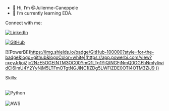 - 👋 Hi, I’m @Julierme-Caneppele
- 🌱 I’m currently learning EDA.

Connect with me:

[![LinkedIn](https://img.shields.io/badge/LinkedIn-0077B5?style=for-the-badge&logo=linkedin&logoColor=white)](https://www.linkedin.com/in/julierme-brian-caneppele/)

[![GitHub](https://img.shields.io/badge/GitHub-100000?style=for-the-badge&logo=github&logoColor=white)](https://github.com/Julierme-Caneppele)

[![PowerBI]([https://img.shields.io/badge/GitHub-100000?style=for-the-badge&logo=github&logoColor=white](https://app.powerbi.com/view?r=eyJrIjoiZjc2NzE5OGEtNTM3OC00YmQ1LTg1YjQtNGFjNmQ0OGFhNmIyIiwidCI6ImU4Y2YyNjM5LTFmOTgtNGJiNC1iZDg5LWFiZDE0OTI4OTM3ZiJ9
))](https://github.com/Julierme-Caneppele)


Skills:
<div style="display: inline_block"><br/>
  <img aling="center" alt="Python" src="https://img.shields.io/badge/Python-3776AB?style=for-the-badge&logo=python&logoColor=white"/>
</div>

<div style="display: inline_block"><br/>
  <img aling="center" alt="AWS" src="https://img.shields.io/badge/Amazon_AWS-FF9900?style=for-the-badge&logo=amazonaws&logoColor=white"/>
</div>
